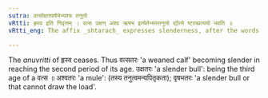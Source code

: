 ```yaml
---
sutra: वत्सोक्षाश्वर्षभेभ्यश्च तनुत्वे
vRtti: हृस्व इति निवृत्तम् । वत्स उक्षन् अश्व ऋषभ इत्येतेभ्यस्तनुत्वे द्योत्ये ष्टरच्प्रत्ययो भवति ॥
vRtti_eng: The affix _shtarach_ expresses slenderness, after the words _vatsa_, _ukshan_, _asva_, and _rishava_.

---
```

The _anuvritti_ of हृस्व ceases. Thus वत्सतरः 'a weaned calf' becoming slender in reaching the second period of its age. उक्षतरः 'a slender bull': being the third age of a वत्स ॥ अश्वतरः 'a mule': (तस्य तनुत्वमन्यपितृकता); वृषभतरः 'a slender bull or that cannot draw the load'.